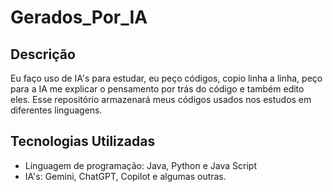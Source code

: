 # Gerados_Por_IA

## Descrição
Eu faço uso de IA's para estudar, eu peço códigos, copio linha a linha, peço para a IA me explicar o pensamento por trás do código e também edito eles. Esse repositório armazenará meus códigos usados nos estudos em diferentes linguagens.

## Tecnologias Utilizadas

* Linguagem de programação: Java, Python e Java Script
* IA's: Gemini, ChatGPT, Copilot e algumas outras.

